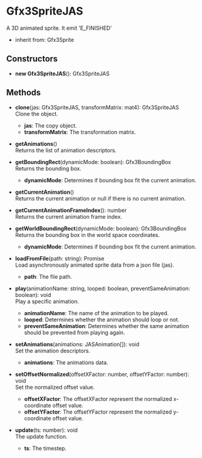 # Gfx3SpriteJAS

A 3D animated sprite.
It emit 'E_FINISHED'
- inherit from: Gfx3Sprite
## Constructors
- **new Gfx3SpriteJAS**(): Gfx3SpriteJAS   
## Methods
- **clone**(jas: Gfx3SpriteJAS, transformMatrix: mat4): Gfx3SpriteJAS   
Clone the object.
   - **jas**: The copy object.
   - **transformMatrix**: The transformation matrix.

- **getAnimations**()   
Returns the list of animation descriptors.

- **getBoundingRect**(dynamicMode: boolean): Gfx3BoundingBox   
Returns the bounding box.
   - **dynamicMode**: Determines if bounding box fit the current animation.

- **getCurrentAnimation**()   
Returns the current animation or null if there is no current animation.

- **getCurrentAnimationFrameIndex**(): number   
Returns the current animation frame index.

- **getWorldBoundingRect**(dynamicMode: boolean): Gfx3BoundingBox   
Returns the bounding box in the world space coordinates.
   - **dynamicMode**: Determines if bounding box fit the current animation.

- **loadFromFile**(path: string): Promise   
Load asynchronously animated sprite data from a json file (jas).
   - **path**: The file path.

- **play**(animationName: string, looped: boolean, preventSameAnimation: boolean): void   
Play a specific animation.
   - **animationName**: The name of the animation to be played.
   - **looped**: Determines whether the animation should loop or not.
   - **preventSameAnimation**: Determines whether the same animation should be prevented from playing again.

- **setAnimations**(animations: JASAnimation[]): void   
Set the animation descriptors.
   - **animations**: The animations data.

- **setOffsetNormalized**(offsetXFactor: number, offsetYFactor: number): void   
Set the normalized offset value.
   - **offsetXFactor**: The offsetXFactor represent the normalized x-coordinate offset value.
   - **offsetYFactor**: The offsetYFactor represent the normalized y-coordinate offset value.

- **update**(ts: number): void   
The update function.
   - **ts**: The timestep.
